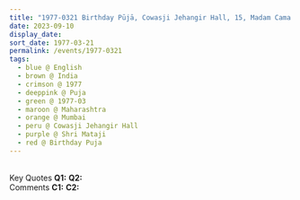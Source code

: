 ```yaml
---
title: "1977-0321 Birthday Pūjā, Cowasji Jehangir Hall, 15, Madam Cama Road, Mantralaya, Fort, Mumbai, Maharashtra, India"
date: 2023-09-10
display_date: 
sort_date: 1977-03-21
permalink: /events/1977-0321
tags:
  - blue @ English
  - brown @ India
  - crimson @ 1977
  - deeppink @ Puja
  - green @ 1977-03
  - maroon @ Maharashtra
  - orange @ Mumbai
  - peru @ Cowasji Jehangir Hall
  - purple @ Shri Mataji
  - red @ Birthday Puja
---
```


<br>

<wave-list>
  <list-title color="DarkSeaGreen" width="55">Key Quotes</list-title>
  <list-item color="BlanchedAlmond" width="280"><b>Q1:</b> <i></i></list-item>
  <list-item color="Lavender" width="280"><b>Q2:</b> <i></i></list-item>
</wave-list>

<br>

<wave-list>
  <list-title color="DarkSeaGreen" width="55">Comments</list-title>
  <list-item color="BlanchedAlmond" width="280"><b>C1:</b> <i></i></list-item>
  <list-item color="Lavender" width="280"><b>C2:</b> <i></i></list-item>
</wave-list>